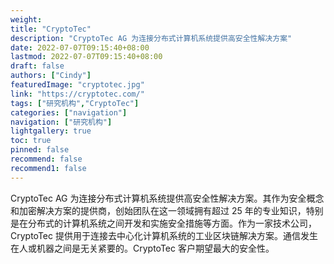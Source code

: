 ```yaml
---
weight: 
title: "CryptoTec"
description: "CryptoTec AG 为连接分布式计算机系统提供高安全性解决方案"
date: 2022-07-07T09:15:40+08:00
lastmod: 2022-07-07T09:15:40+08:00
draft: false
authors: ["Cindy"]
featuredImage: "cryptotec.jpg"
link: "https://cryptotec.com/"
tags: ["研究机构","CryptoTec"]
categories: ["navigation"]
navigation: ["研究机构"]
lightgallery: true
toc: true
pinned: false
recommend: false
recommend1: false
---
```


CryptoTec AG 为连接分布式计算机系统提供高安全性解决方案。其作为安全概念和加密解决方案的提供商，创始团队在这一领域拥有超过 25 年的专业知识，特别是在分布式的计算机系统之间开发和实施安全措施等方面。作为一家技术公司，CryptoTec 提供用于连接去中心化计算机系统的工业区块链解决方案。通信发生在人或机器之间是无关紧要的。CryptoTec 客户期望最大的安全性。